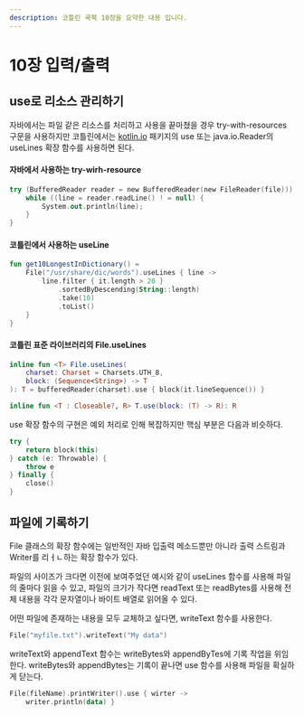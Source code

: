 ```yaml
---
description: 코틀린 쿡북 10장을 요약한 내용 입니다.
---
```


# 10장 입력/출력

## use로 리소스 관리하기

자바에서는 파일 같은 리소스를 처리하고 사용을 끝마쳤을 경우 try-with-resources 구문을 사용하지만 코틀린에서는 [kotlin.io](http://kotlin.io) 패키지의 use 또는 java.io.Reader의 useLines 확장 함수를 사용하면 된다.

#### 자바에서 사용하는 try-wirh-resource

```kotlin
try (BufferedReader reader = new BufferedReader(new FileReader(file))) {
	while ((line = reader.readLine() ! = null) {
		System.out.println(line);
	}
}
```

#### 코틀린에서 사용하는 useLine

```kotlin
fun get10LongestInDictionary() =
	File("/usr/share/dic/words").useLines { line ->
		line.filter { it.length > 20 }
			.sortedByDescending(String::length)
			.take(10)
			.toList()
	}
}
```

#### 코틀린 표준 라이브러리의 File.useLines

```kotlin
inline fun <T> File.useLines(
	charset: Charset = Charsets.UTH_8,
	block: (Sequence<String>) -> T
): T = bufferedReader(charset).use { block(it.lineSequence()) }

inline fun <T : Closeable?, R> T.use(block: (T) -> R): R
```

use 확장 함수의 구현은 예외 처리로 인해 복잡하지만 핵심 부분은 다음과 비슷하다.

```kotlin
try {
	return block(this)
} catch (e: Throwable) {
	throw e
} finally {
	close()
}
```

## 파일에 기록하기

File 클래스의 확장 함수에는 일반적인 자바 입출력 메소드뿐만 아니라 출력 스트림과 Writer를 리ㅓㄴ하는 확장 함수가 있다.

파일의 사이즈가 크다면 이전에 보여주었던 예시와 같이 useLines 함수를 사용해 파일의 줄마다 읽을 수 있고, 파일의 크기가 작다면 readText 또는 readBytes를 사용해 전체 내용을 각각 문자열이나 바이트 배열로 읽어올 수 있다.

어떤 파일에 존재하는 내용을 모두 교체하고 싶다면, writeText 함수를 사용한다.

```kotlin
File("myfile.txt").writeText("My data")
```

writeText와 appendText 함수는 writeBytes와 appendByTes에 기록 작업을 위임한다. writeBytes와 appendBytes는 기록이 끝나면 use 함수를 사용해 파일을 확실하게 닫는다.

```kotlin
File(fileName).printWriter().use { wirter ->
	writer.println(data) }
```

